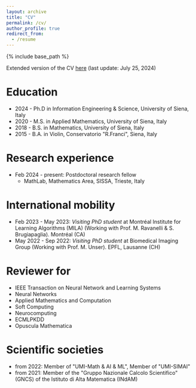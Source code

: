 ```yaml
---
layout: archive
title: "CV"
permalink: /cv/
author_profile: true
redirect_from:
  - /resume
---
```


{% include base_path %}

Extended version of the CV [here](/files/Giuseppe_Alessio_DInverno_CV.pdf) (last update: July 25, 2024)

Education
======
* 2024 - Ph.D in Information Engineering & Science, University of Siena, Italy
* 2020 - M.S. in Applied Mathematics, University of Siena, Italy 
* 2018 - B.S. in Mathematics, University of Siena, Italy
* 2015 - B.A. in Violin, Conservatorio "R.Franci", Siena, Italy 

Research experience
=====
* Feb 2024 - present: Postdoctoral research fellow
  * MathLab, Mathematics Area, SISSA, Trieste, Italy

  
International mobility
=====
* Feb 2023 - May 2023: <em>Visiting PhD student</em> at Montréal Institute for Learning Algorithms (MILA) (Working with Prof. M. Ravanelli & S. Brugiapaglia). Montréal (CA)
* May 2022 - Sep 2022: <em>Visiting PhD student</em> at Biomedical Imaging Group (Working with Prof. M. Unser). EPFL, Lausanne (CH)


<!-- continua a modificare

Project participations
=====
* <em>"RETURN - multi-Risk sciEnce for resilienT commUnities undeR a changiNg climate"</em> project, MUR-PNRR  Extended Partnership PE3 on Natural Risks Next-Generation EU (Scientific head Antonia Larese)

* Research Unit <em>“Vector- and Tensor-Valued Surface PDEs” (FOR 3013)</em>, German Research Foundation DFG (PI Axel Voigt)

* <em>"NEMESIS - NumErical MEthods for the SImulation of the impact of extreme hazards on
Structures and landscape"</em> project, University of Padua (PI Antonia Larese)

* <em>"HYDROSEM: Fluvial and tidal meanders of the Venetian-Po plain: from hydrodynamics to stratigraphy”</em> project (Progetto di Eccellenza CARIPARO 2017, PI Massimiliano Ghinassi)

* UniPD-SID-2016 project <em>“Approximation and discretization of PDEs on Manifolds for Environmental Modeling”</em>, University of Padua (PI Mario Putti)

Awards and fellowships
=====
* 2020: Nomination from the Doctoral School of Mathematical Sciences (University of Padua) to the national prize “con.Science”

* 2018: Grant for a (6 months) period abroad from “Fondazione Ing. Aldo Gini”

* 2014: <em>ERASMUS+ Programme</em> scholarship for a (1 semester) period abroad -->

Reviewer for
=====
* IEEE Transaction on Neural Network and Learning Systems
* Neural Networks
* Applied Mathematics and Computation
* Soft Computing
* Neurocomputing
* ECMLPKDD
* Opuscula Mathematica


Scientific societies
=====
* from 2022: Member of "UMI-Math & AI & ML", Member of "UMI-SIMAI"
* from 2021: Member of the "Gruppo Nazionale Calcolo Scientifico" (GNCS) of the Istituto di Alta Matematica (INdAM)
